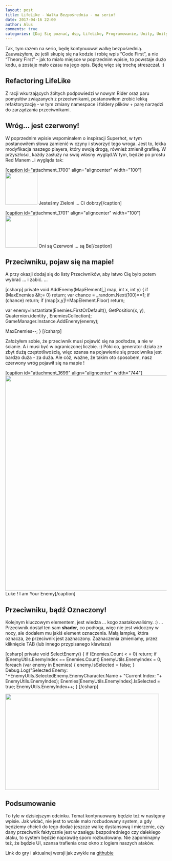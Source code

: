 ```yaml
---
layout: post
title: LifeLike - Walka Bezpośrednia - na serio!
date: 2017-04-16 22:00
author: Alus
comments: true
categories: [Daj Się poznać, dsp, LifeLike, Programowanie, Unity, Unity3d]
---
```

Tak, tym razem na serio, będę kontynuował walkę bezpośrednią. Zauważyłem, że jeśli skupię się na kodzie i robię wpis “Code First”, a nie “Theory First” - jak to miało miejsce w poprzednim wpisie, to powstaje dużo kodu, a zostaje mało czasu na jego opis. Będę więc się trochę streszczał. :)
<h2>Refactoring LifeLike</h2>
Z racji wkurzających żółtych podpowiedzi w nowym Rider oraz paru pomysłów związanych z przeciwnikami, postanowiłem zrobić lekką refaktoryzację - w tym zmiany namespace i foldery plików + parę narzędzi do zarządzania przeciwnikami.
<h2>Wróg… jest czerwony!</h2>
W poprzednim wpisie wspominałem o inspiracji Superhot, w tym postanowiłem słowa zamienić w czyny i stworzyć tego wroga. Jest to, lekka modyfikacja naszego playera, który swoją drogą, również zmienił grafikę. W przyszłości, każdy zasłuży na swój własny wygląd.W tym, będzie po prostu Red Manem ..i wygląda tak:

[caption id="attachment_1700" align="aligncenter" width="100"]<a href="http://szymonmotyka.pl/wp-content/uploads/2017/04/Character.png"><img class="wp-image-1700 size-full" src="http://szymonmotyka.pl/wp-content/uploads/2017/04/Character.png" alt="" width="100" height="100" /></a> Jesteśmy Zieloni ... Ci dobrzy[/caption]

[caption id="attachment_1701" align="aligncenter" width="100"]<a href="http://szymonmotyka.pl/wp-content/uploads/2017/04/Enemy.png"><img class="size-full wp-image-1701" src="http://szymonmotyka.pl/wp-content/uploads/2017/04/Enemy.png" alt="" width="100" height="100" /></a> Oni są Czerwoni ... są Be[/caption]
<h2>Przeciwniku, pojaw się na mapie!</h2>
A przy okazji dodaj się do listy Przeciwników, aby łatwo Cię było potem wybrać … i zabić.
…

[csharp]
private void AddEnemy(MapElement[,] map, int x, int y)
{
if (MaxEnemies &amp;lt;= 0) return;
var chance = _random.Next(100)==1;
if (chance) return;
if (map[x,y]!=MapElement.Floor) return;

var enemy=Instantiate(Enemies.FirstOrDefault(), GetPosition(x, y), Quaternion.identity , EnemiesCollection);
GameManager.Instance.AddEnemy(enemy);

MaxEnemies--;
}
[/csharp]

Założyłem sobie, że przeciwnik musi pojawić się na podłodze, a nie w ścianie. A i musi być w ograniczonej liczbie. :) Póki co, generator działa ze zbyt dużą częstotliwością, więc szansa na pojawienie się przeciwnika jest bardzo duża - za duża.
Ale cóż, ważne, że takim oto sposobem, nasz czerwony wróg pojawił się na mapie !

[caption id="attachment_1699" align="aligncenter" width="744"]<a href="http://szymonmotyka.pl/wp-content/uploads/2017/04/Screenshot-2017-04-16-16.20.51.png"><img class="size-full wp-image-1699" src="http://szymonmotyka.pl/wp-content/uploads/2017/04/Screenshot-2017-04-16-16.20.51.png" alt="" width="744" height="672" /></a> Luke ! I am Your Enemy[/caption]
<h2>Przeciwniku, bądź Oznaczony!</h2>
Kolejnym kluczowym elementem, jest wiedza … kogo zaatakowaliśmy. :)
…
Przeciwnik dostał ten sam <strong>shader</strong>, co podłoga, więc nie jest widoczny w nocy, ale dodałem mu jakiś element oznaczenia. Małą lampkę, która oznacza, że przeciwnik jest zaznaczony. Zaznaczenia zmieniamy, przez kliknięcie TAB (lub innego przypisanego klawisza)

[csharp]
  private void SelectEnemy()
    {
        if (Enemies.Count &lt; = 0) return;
        if (EnemyUtils.EnemyIndex == Enemies.Count) EnemyUtils.EnemyIndex = 0;
        foreach (var enemy in Enemies)
        {
            enemy.IsSelected = false;
        }
        Debug.Log(&quot;Selected Enemy: &quot;+EnemyUtils.SelectedEnemy.EnemyCharacter.Name + &quot;Current Index: &quot;+ EnemyUtils.EnemyIndex);
        Enemies[EnemyUtils.EnemyIndex].IsSelected = true;
        EnemyUtils.EnemyIndex++;
    }
[/csharp]

<a href="http://szymonmotyka.pl/wp-content/uploads/2017/04/giphy-2.gif"><img class="aligncenter size-full wp-image-1707" src="http://szymonmotyka.pl/wp-content/uploads/2017/04/giphy-2.gif" alt="" width="480" height="300" /></a>
<h2>Podsumowanie</h2>
To tyle w dzisiejszym odcinku. Temat kontynuowany będzie też w następny wpisie. Jak widać, nie jest to wcale mało rozbudowany system, a gdy będziemy chcieli do tego dodać jeszcze walkę dystansową i mierzenie, czy dany przeciwnik faktycznie jest w zasięgu bezpośredniego czy dalekiego ataku, to system będzie naprawdę sporo rozbudowany. Nie zapominajmy też, że będzie UI, szansa trafienia oraz okno z logiem naszych ataków.

Link do gry i aktualnej wersji jak zwykle na <a href="https://github.com/aluspl/RogueLikeDSP">githubie</a>
